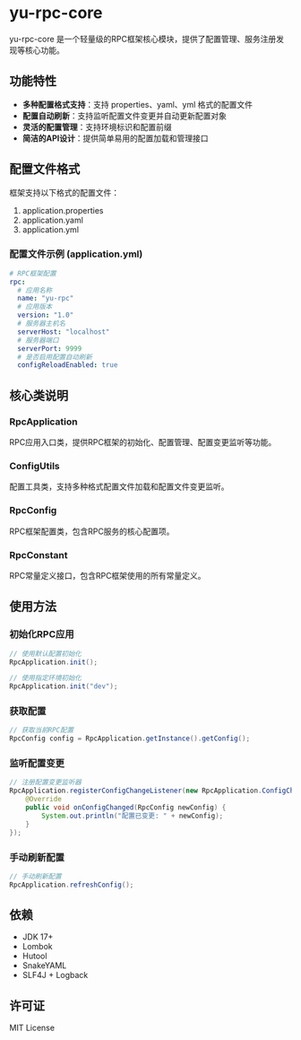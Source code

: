# yu-rpc-core

yu-rpc-core 是一个轻量级的RPC框架核心模块，提供了配置管理、服务注册发现等核心功能。

## 功能特性

- **多种配置格式支持**：支持 properties、yaml、yml 格式的配置文件
- **配置自动刷新**：支持监听配置文件变更并自动更新配置对象
- **灵活的配置管理**：支持环境标识和配置前缀
- **简洁的API设计**：提供简单易用的配置加载和管理接口

## 配置文件格式

框架支持以下格式的配置文件：

1. application.properties
2. application.yaml
3. application.yml

### 配置文件示例 (application.yml)

```yaml
# RPC框架配置
rpc:
  # 应用名称
  name: "yu-rpc"
  # 应用版本
  version: "1.0"
  # 服务器主机名
  serverHost: "localhost"
  # 服务器端口
  serverPort: 9999
  # 是否启用配置自动刷新
  configReloadEnabled: true
```

## 核心类说明

### RpcApplication
RPC应用入口类，提供RPC框架的初始化、配置管理、配置变更监听等功能。

### ConfigUtils
配置工具类，支持多种格式配置文件加载和配置文件变更监听。

### RpcConfig
RPC框架配置类，包含RPC服务的核心配置项。

### RpcConstant
RPC常量定义接口，包含RPC框架使用的所有常量定义。

## 使用方法

### 初始化RPC应用

```java
// 使用默认配置初始化
RpcApplication.init();

// 使用指定环境初始化
RpcApplication.init("dev");
```

### 获取配置

```java
// 获取当前RPC配置
RpcConfig config = RpcApplication.getInstance().getConfig();
```

### 监听配置变更

```java
// 注册配置变更监听器
RpcApplication.registerConfigChangeListener(new RpcApplication.ConfigChangeListener() {
    @Override
    public void onConfigChanged(RpcConfig newConfig) {
        System.out.println("配置已变更: " + newConfig);
    }
});
```

### 手动刷新配置

```java
// 手动刷新配置
RpcApplication.refreshConfig();
```

## 依赖

- JDK 17+
- Lombok
- Hutool
- SnakeYAML
- SLF4J + Logback

## 许可证

MIT License

